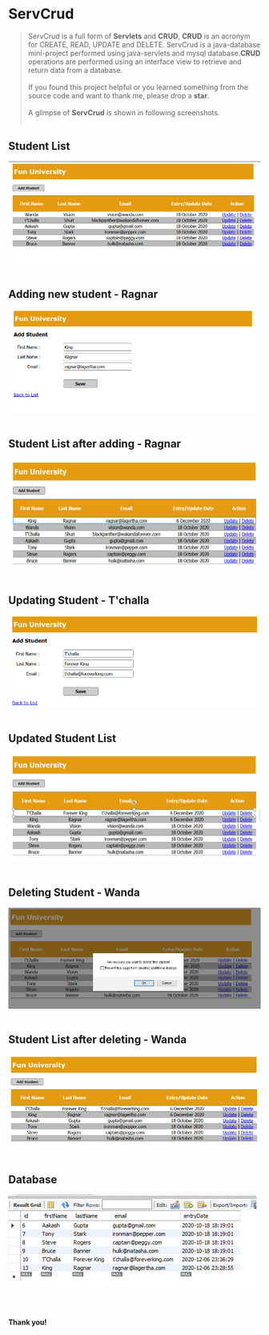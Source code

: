# ServCrud
> ServCrud is a full form of **Servlets** and **CRUD**, **CRUD** is an acronym for CREATE, READ, UPDATE and DELETE. ServCrud is a java-database mini-project performed using java-servlets and mysql database.**CRUD** operations are performed using an interface view to retrieve and return data from a database.
<br/><br/>
> If you found this project helpful or you learned something from the source code and want to thank me, please drop a **star**.
<br/><br/>
> A glimpse of **ServCrud** is shown in following screenshots.
<br/><br/>
## Student List
![Student List](https://github.com/gupta29470/ServCrud/blob/master/results/listStudents.PNG)
<br/><br/>
## Adding new student - Ragnar
![Adding Student](https://github.com/gupta29470/ServCrud/blob/master/results/addingStudent.PNG)
<br/><br/>
## Student List after adding - Ragnar
![Added Student](https://github.com/gupta29470/ServCrud/blob/master/results/addedStudent.PNG)
<br/><br/>
## Updating Student - T'challa
![Updating Student](https://github.com/gupta29470/ServCrud/blob/master/results/updatingStudent.PNG)
<br/><br/>
## Updated Student List
![Student List](https://github.com/gupta29470/ServCrud/blob/master/results/updatedStudent.PNG)
<br/><br/>
## Deleting Student - Wanda
![Student List](https://github.com/gupta29470/ServCrud/blob/master/results/deletingwandavision.PNG)
<br/><br/>
## Student List after deleting - Wanda
![Student List](https://github.com/gupta29470/ServCrud/blob/master/results/deletedwandavision.PNG)
<br/><br/>
## Database
![Database](https://github.com/gupta29470/ServCrud/blob/master/results/database.PNG)
<br/><br/>
<br/><br/>
**Thank you!**
